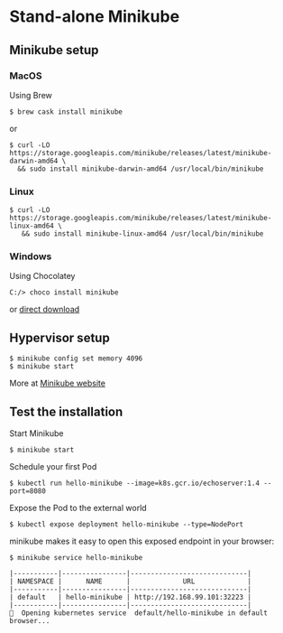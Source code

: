 # Stand-alone Minikube

## Minikube setup  

### MacOS

Using Brew 

```console
$ brew cask install minikube
```

or 

```console
$ curl -LO https://storage.googleapis.com/minikube/releases/latest/minikube-darwin-amd64 \
  && sudo install minikube-darwin-amd64 /usr/local/bin/minikube
```

### Linux

```console
$ curl -LO https://storage.googleapis.com/minikube/releases/latest/minikube-linux-amd64 \
   && sudo install minikube-linux-amd64 /usr/local/bin/minikube
```

### Windows 

Using Chocolatey

```console
C:/> choco install minikube
```

or [direct download](https://storage.googleapis.com/minikube/releases/latest/minikube-installer.exe)


## Hypervisor setup

```console
$ minikube config set memory 4096
$ minikube start
```

More at [Minikube website](https://minikube.sigs.k8s.io/docs/start/)

## Test the installation

Start Minikube

```console
$ minikube start
```
Schedule your first Pod

```console
$ kubectl run hello-minikube --image=k8s.gcr.io/echoserver:1.4 --port=8080
```

Expose the Pod to the external world

```console
$ kubectl expose deployment hello-minikube --type=NodePort
```

minikube makes it easy to open this exposed endpoint in your browser:

```console
$ minikube service hello-minikube

|-----------|----------------|-----------------------------|
| NAMESPACE |      NAME      |             URL             |
|-----------|----------------|-----------------------------|
| default   | hello-minikube | http://192.168.99.101:32223 |
|-----------|----------------|-----------------------------|
🎉  Opening kubernetes service  default/hello-minikube in default browser...
```